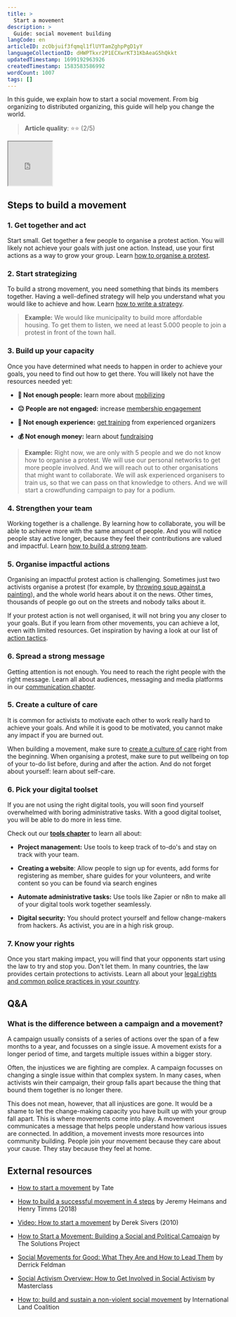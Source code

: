```yaml
---
title: >
  Start a movement
description: >
  Guide: social movement building
langCode: en
articleID: zcObjuif3fqmql1flUYTamZghpPgD1yY
languageCollectionID: dHWPTkxr2P1ECXwrKT31KbAeaG5hQkkt
updatedTimestamp: 1699192963926
createdTimestamp: 1583583586992
wordCount: 1007
tags: []
---
```


In this guide, we explain how to start a social movement. From big organizing to distributed organizing, this guide will help you change the world.

> **Article quality**: ⭐️⭐️ (2/5)

<div data-youtube-video=""><iframe width="100" height="100" allowfullscreen="true" src="https://www.youtube-nocookie.com/embed/BVYbxOAy4kQ" start="0"></iframe></div>

## Steps to build a movement

### 1\. Get together and act

Start small. Get together a few people to organise a protest action. You will likely not achieve your goals with just one action. Instead, use your first actions as a way to grow your group. Learn [how to organise a protest](/organising/protest).

### 2\. Start strategizing

To build a strong movement, you need something that binds its members together. Having a well-defined strategy will help you understand what you would like to achieve and how. Learn [how to write a strategy](/strategy).

> **Example:** We would like municipality to build more affordable housing. To get them to listen, we need at least 5.000 people to join a protest in front of the town hall.

### 3\. Build up your capacity

Once you have determined what needs to happen in order to achieve your goals, you need to find out how to get there. You will likely not have the resources needed yet:

-   **🌊 Not enough people:** learn more about [mobilizing](/organising/mobilising)
    
-   **😐 People are not engaged:** increase [membership engagement](/organising/engagement)
    
-   **💪 Not enough experience:** [get training](/trainings) from experienced organizers
    
-   **💰 Not enough money:** learn about [fundraising](/organising/fundraising)
    

> **Example:** Right now, we are only with 5 people and we do not know how to organise a protest. We will use our personal networks to get more people involved. And we will reach out to other organisations that might want to collaborate. We will ask experienced organisers to train us, so that we can pass on that knowledge to others. And we will start a crowdfunding campaign to pay for a podium.

### 4\. Strengthen your team

Working together is a challenge. By learning how to collaborate, you will be able to achieve more with the same amount of people. And you will notice people stay active longer, because they feel their contributions are valued and impactful. Learn [how to build a strong team](/organising#team-building).

### 5\. Organise impactful actions

Organising an impactful protest action is challenging. Sometimes just two activists organise a protest (for example, by [throwing soup against a painting](https://www.theguardian.com/environment/2022/oct/14/just-stop-oil-activists-throw-soup-at-van-goghs-sunflowers?utm_source=activisthandbook.org)), and the whole world hears about it on the news. Other times, thousands of people go out on the streets and nobody talks about it.

If your protest action is not well organised, it will not bring you any closer to your goals. But if you learn from other movements, you can achieve a lot, even with limited resources. Get inspiration by having a look at our list of [action tactics](/tactics).

### 6\. Spread a strong message

Getting attention is not enough. You need to reach the right people with the right message. Learn all about audiences, messaging and media platforms in our [communication chapter](/communication).

### **5\. Create a culture of care**

It is common for activists to motivate each other to work really hard to achieve your goals. And while it is good to be motivated, you cannot make any impact if you are burned out.

When building a movement, make sure to [create a culture of care](/wellbeing) right from the beginning. When organising a protest, make sure to put wellbeing on top of your to-do list before, during and after the action. And do not forget about yourself: learn about self-care.

### **6\. Pick your digital toolset**

If you are not using the right digital tools, you will soon find yourself overwhelmed with boring administrative tasks. With a good digital toolset, you will be able to do more in less time.

Check out our [**tools chapter**](https://activisthandbook.org/tools) to learn all about:

-   **Project management:** Use tools to keep track of to-do's and stay on track with your team.
    
-   **Creating a website**: Allow people to sign up for events, add forms for registering as member, share guides for your volunteers, and write content so you can be found via search engines
    
-   **Automate administrative tasks:** Use tools like Zapier or n8n to make all of your digital tools work together seamlessly.
    
-   **Digital security:** You should protect yourself and fellow change-makers from hackers. As activist, you are in a high risk group.
    

### **7\. Know your rights**

Once you start making impact, you will find that your opponents start using the law to try and stop you. Don't let them. In many countries, the law provides certain protections to activists. Learn all about your [legal rights and common police practices in your country](/rights).

<action-smart-small></action-smart-small>

## Q&A

### What is the difference between a campaign and a movement?

A campaign usually consists of a series of actions over the span of a few months to a year, and focusses on a single issue. A movement exists for a longer period of time, and targets multiple issues within a bigger story.

Often, the injustices we are fighting are complex. A campaign focusses on changing a single issue within that complex system. In many cases, when activists win their campaign, their group falls apart because the thing that bound them together is no longer there.

This does not mean, however, that all injustices are gone. It would be a shame to let the change-making capacity you have built up with your group fall apart. This is where movements come into play. A movement communicates a message that helps people understand how various issues are connected. In addition, a movement invests more resources into community building. People join your movement because they care about your cause. They stay because they feel at home.

## External resources

-   [How to start a movement](https://www.tate.org.uk/art/how-to-start-a-movement?utm_source=activisthandbook.org) by Tate
    
-   [How to build a successful movement in 4 steps](https://ideas.ted.com/how-to-build-a-successful-movement-in-4-steps/?utm_source=activisthandbook.org) by Jeremy Heimans and Henry Timms (2018)
    
-   [Video: How to start a movement](https://www.ted.com/talks/derek_sivers_how_to_start_a_movement/?utm_source=activisthandbook.org) by Derek Sivers (2010)
    
-   [How to Start a Movement: Building a Social and Political Campaign](https://thesolutionsproject.org/info/how-to-start-a-movement-building-a-social-and-political-campaign/?utm_source=activisthandbook.org) by The Solutions Project
    
-   [Social Movements for Good: What They Are and How to Lead Them](https://www.philanthropy-impact.org/expert-opinion/social-movements-good-what-they-are-and-how-lead-them?utm_source=activisthandbook.org) by Derrick Feldman
    
-   [Social Activism Overview: How to Get Involved in Social Activism](https://www.masterclass.com/articles/social-activism?utm_source=activisthandbook.org) by Masterclass
    
-   [How to: build and sustain a non-violent social movement](https://learn.landcoalition.org/en/manuals-toolkits/how-build-and-sustain-non-violent-social-movement/?utm_source=activisthandbook.org) by International Land Coalition